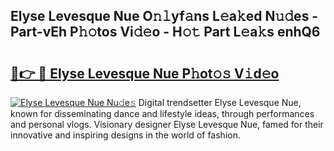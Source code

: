 ## Elyse Levesque Nue O𝚗𝚕yf𝚊ns L𝚎a𝚔ed N𝚞𝚍es - Part-vEh P𝚑𝚘tos Vi𝚍𝚎o - H𝚘𝚝 Part L𝚎a𝚔s enhQ6

# <h2><a href="http://kf7yrgd.oniu.top/?m=Elyse+Levesque+Nue">🔗👉 🔴 Elyse Levesque Nue P𝚑ot𝚘𝚜 V𝚒d𝚎o</a></h2>

[![Elyse Levesque Nue Nu𝚍e𝚜](https://i.imgur.com/0qMVB7G.gif)](http://kf7yrgd.oniu.top/?m=Elyse+Levesque+Nue)
Digital trendsetter Elyse Levesque Nue, known for disseminating dance and lifestyle ideas, through performances and personal vlogs. Visionary designer Elyse Levesque Nue, famed for their innovative and inspiring designs in the world of fashion.  
